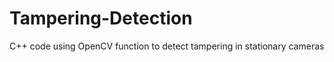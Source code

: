 Tampering-Detection
===================

C++ code using OpenCV function to detect tampering in stationary cameras
